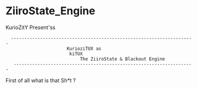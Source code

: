 ZiiroState_Engine
=================

KurioZitY Present'ss

      ---------------------------------------------------------------------
                           KurioziTUX as  
                            kiTUX 
                                The ZiiroState & Blackout Engine 
       --------------------------------------------------------------------



First of all what is that Sh*t ?
